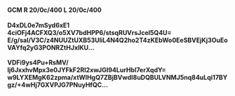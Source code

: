 #### GCM R 20/0c/400 L 20/0c/400
**D4xDL0e7mSyd6xE1**<br/>**4ciOFj4ACFXQ3/o5XV7bdHPP6/stsqRUVrsJcel5Q4U=**<br/>**E/g/sal/V3C/z4NUUZtUXB53UliL4N4Q2ho2T4zKEbWo0EeSBVEjKj3OuEoVAYfq2yG3PONRZtHJxlKU...**<br/><br/>
**VDFi9ys4Pu+RsMV/**<br/>**lj6JxxhvMpx3e0JYFkF2Rl2xwJGI94LurHbl7erXqdY=**<br/>**w9LYXEMgK62zpma/xtWIHgQ7ZBjBVwdI8uDQBULVNMJ5nq84uLqi17BYgz/+4wHj7GXVPJG7PNuyHfQC...**